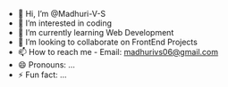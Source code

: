 - 👋 Hi, I’m @Madhuri-V-S
- 👀 I’m interested in coding
- 🌱 I’m currently learning Web Development
- 💞️ I’m looking to collaborate on FrontEnd Projects
- 📫 How to reach me - Email: madhurivs06@gmail.com
- 😄 Pronouns: ...
- ⚡ Fun fact: ...

<!---
Madhuri-V-S/Madhuri-V-S is a ✨ special ✨ repository because its `README.md` (this file) appears on your GitHub profile.
You can click the Preview link to take a look at your changes.
--->
